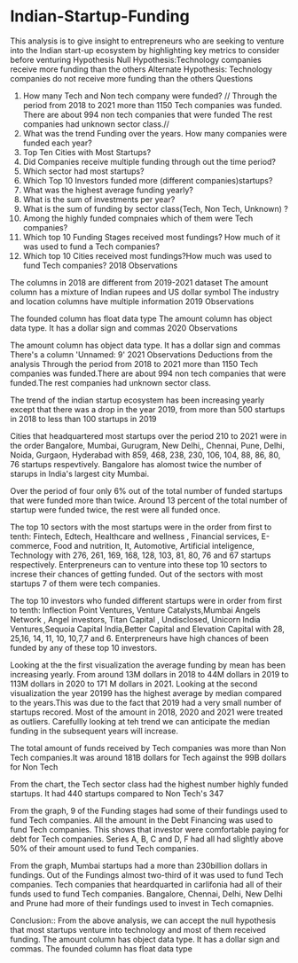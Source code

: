 # Indian-Startup-Funding
This analysis is to give insight to entrepreneurs who are seeking to venture into the Indian start-up ecosystem by highlighting key metrics to consider before venturing
Hypothesis
Null Hypothesis:Technology companies receive more funding than the others
Alternate Hypothesis: Technology companies do not receive more funding than the others
Questions
1. How many Tech and Non tech company were funded? //
      Through the period from 2018 to 2021 more than 1150 Tech companies was funded.
      There are about 994 non tech companies that were funded
      The rest companies had unknown sector class.//
2. What was the trend Funding over the years. How many companies were funded each year?
3. Top Ten Cities with Most Startups?
4. Did Companies receive multiple funding through out the time period?
5. Which sector had most startups?
6. Which Top 10 Investors funded more (different companies)startups?
7. What was the highest average funding yearly?
8. What is the sum of investments per year?
9. What is the sum of funding by sector class(Tech, Non Tech, Unknown) ?
10. Among the highly funded compnaies which of them were Tech companies?
11. Which top 10 Funding Stages received most fundings? How much of it was used to fund a Tech companies?
12. Which top 10 Cities received most fundings?How much was used to fund Tech companies?
2018 Observations

The columns in 2018 are different from 2019-2021 dataset
The amount column has a mixture of Indian rupees and US dollar symbol
The industry and location columns have multiple information
2019 Observations

The founded column has float data type
The amount column has object data type. It has a dollar sign and commas
2020 Observations

The amount column has object data type. It has a dollar sign and commas
There's a column 'Unnamed: 9'
2021 Observations
Deductions from the analysis
Through the period from 2018 to 2021 more than 1150 Tech companies was funded.There are about 994 non tech companies that were funded.The rest companies had unknown sector class.

The trend of the indian startup ecosystem has been increasing yearly except that there was a drop in the year 2019, from more than 500 startups in 2018 to less than 100 startups in 2019

Cities that headquartered most startups over the period 210 to 2021 were in the order Bangalore, Mumbai, Gurugram, New Delhi,, Chennai, Pune, Delhi, Noida, Gurgaon, Hyderabad with 859, 468, 238, 230, 106, 104, 88, 86, 80, 76 startups respevtively. Bangalore has alomost twice the number of starups in India's largest city Mumbai.

Over the period of four only 6% out of the total number of funded startups that were funded more than twice. Around 13 percent of the total number of startup were funded twice, the rest were all funded once.

The top 10 sectors with the most startups were in the order from first to tenth: Fintech, Edtech, Healthcare and wellness , Financial services, E-commerce, Food and nutrition, It, Automotive, Artificial inteligence, Technology with 276, 261, 169, 168, 128, 103, 81, 80, 76 and 67 startups respectively. Enterpreneurs can to venture into these top 10 sectors to increse their chances of getting funded. Out of the sectors with most startups 7 of them were tech companies.

The top 10 investors who funded different startups were in order from first to tenth: Inflection Point Ventures, Venture Catalysts,Mumbai Angels Network , Angel investors, Titan Capital , Undisclosed, Unicorn India Ventures,Sequoia Capital India,Better Capital and Elevation Capital with 28, 25,16, 14, 11, 10, 10,7,7 and 6. Enterpreneurs have high chances of been funded by any of these top 10 investors.

Looking at the the first visualization the average funding by mean has been increasing yearly. From around 13M dollars in 2018 to 44M dollars in 2019 to 113M dollars in 2020 to 171 M dollars in 2021. Looking at the second visualization the year 20199 has the highest average by median compared to the years.This was due to the fact that 2019 had a very small number of startups recored. Most of the amount in 2018, 2020 and 2021 were treated as outliers. Carefullly looking at teh trend we can anticipate the median funding in the subsequent years will increase.

The total amount of funds received by Tech companies was more than Non Tech companies.It was around 181B dollars for Tech against the 99B dollars for Non Tech

From the chart, the Tech sector class had the highest number highly funded startups. It had 440 startups compared to Non Tech's 347

From the graph, 9 of the Funding stages had some of their fundings used to fund Tech companies. All the amount in the Debt Financing was used to fund Tech companies. This shows that investor were comfortable paying for debt for Tech companies. Series A, B, C and D, F had all had slightly above 50% of their amount used to fund Tech companies.

From the graph, Mumbai startups had a more than 230billion dollars in fundings. Out of the Fundings almost two-third of it was used to fund Tech companies. Tech companies that heardquarted in carlifonia had all of their funds used to fund Tech companies. Bangalore, Chennai, Delhi, New Delhi and Prune had more of their fundings used to invest in Tech comapnies.

Conclusion::
From the above analysis, we can accept the null hypothesis that most startups venture into technology and most of them received funding.
The amount column has object data type. It has a dollar sign and commas.
The founded column has float data type
